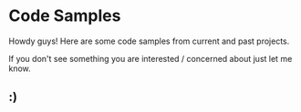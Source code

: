 # Code Samples

Howdy guys! Here are some code samples from current and past projects.

If you don't see something you are interested / concerned about just let me know.

## :)